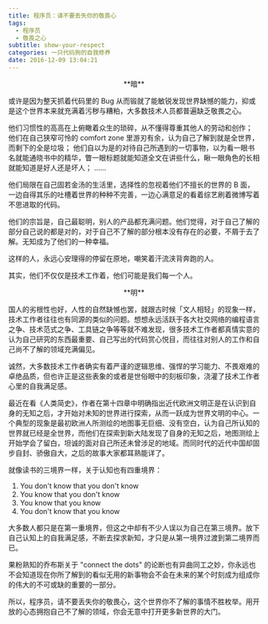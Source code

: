 ```yaml
---
title: 程序员：请不要丢失你的敬畏心
tags:
  - 程序员
  - 敬畏之心
subtitle: show-your-respect
categories: 一只代码狗的自我修养
date: 2016-12-09 13:04:21
---
```


<center>**暗**</center>

或许是因为整天抓着代码里的 Bug 从而锻就了能敏锐发现世界缺憾的能力，抑或是这个世界本来就充满着污秽与糟粕，大多数技术人员都普遍缺乏敬畏之心。

他们习惯性的高高在上俯瞰着众生的琐碎，从不懂得尊重其他人的劳动和创作；
他们在自己狭窄可怜的 comfort zone 里游刃有余，认为自己了解到就是全世界，而剩下的全是垃圾；
他们自以为是的对待自己所遇到的一切事物，以为看一眼书名就能通晓书中的精华，瞥一眼标题就能知道全文在讲些什么，瞅一眼角色的长相就能知道是好人还是坏人；
……

<!-- more -->

他们局限在自己固若金汤的生活里，选择性的忽视着他们不擅长的世界的 B 面，一边自得其乐的吐槽着世界的种种不完善，一边心满意足的看着综艺刷着微博写着不思进取的代码。

他们的宗旨是，自己最聪明，别人的产品都充满问题。他们觉得，对于自己了解的部分自己说的都是对的，对于自己不了解的部分根本没有存在的必要，不屑于去了解。无知成为了他们的一种幸福。

这样的人，永远心安理得的停留在原地，嘲笑着汗流浃背奔跑的人。

其实，他们不仅仅是技术工作着，他们可能是我们每一个人。
<br />

<center>**明**</center>

国人的劣根性也好，人性的自然缺憾也罢，就跟古时候「文人相轻」的现象一样，技术工作者往往也有同源的类似的问题。想想永远活跃于各大社交网络的编程语言之争、技术范式之争、工具链之争等等就不难发现，很多技术工作者都真情实意的认为自己研究的东西最重要、自己写出的代码赏心悦目，而往往对别人的工作和自己尚不了解的领域充满偏见。

诚然，大多数技术工作者确实有着严谨的逻辑思维、强悍的学习能力、不畏艰难的卓绝品质，但也许正是这些表象的或者是世俗眼中的刻板印象，浇灌了技术工作者心里的自我满足感。

最近在看《人类简史》，作者在第十四章中明确指出近代欧洲文明正是在认识到自身的无知之后，才开始对未知的世界进行探索，从而一跃成为世界文明的中心。一个典型的现象是最初欧洲人所测绘的地图事无巨细、没有空白，认为自己所认知的世界就已经是全世界，而他们在探索到新大陆发现了自身的无知之后，地图测绘上开始学会了留白，坦诚的面对自己所还未曾涉足的地域。而同时代的近代中国却固步自封、骄傲自大，之后的故事大家都耳熟能详了。

就像读书的三境界一样，关于认知也有四重境界：

1. You don't know that you don't know
2. You know that you don't know
3. You know that you know
4. You don't know that you know

大多数人都只是在第一重境界，但这之中却有不少人误以为自己在第三境界。放下自己认知上的自我满足感，不断去探求新知，才只是从第一境界过渡到第二境界而已。

果粉熟知的乔布斯关于 "connect the dots" 的论断也有异曲同工之妙，你永远也不会知道现在你所了解到的看似无用的新事物会不会在未来的某个时刻成为组成你的伟大的不可或缺的重要的一部分。

所以，程序员，请不要丢失你的敬畏心，这个世界你不了解的事情不胜枚举。用开放的心态拥抱自己不了解的领域，你会无意中打开更多新世界的大门。
